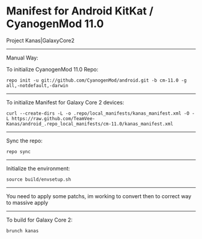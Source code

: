 Manifest for Android KitKat / CyanogenMod 11.0
====================================
Project Kanas|GalaxyCore2

---

Manual Way:

To initialize CyanogenMod 11.0 Repo:

    repo init -u git://github.com/CyanogenMod/android.git -b cm-11.0 -g all,-notdefault,-darwin

---

To initialize Manifest for Galaxy Core 2 devices:

    curl --create-dirs -L -o .repo/local_manifests/kanas_manifest.xml -O -L https://raw.github.com/TeamVee-Kanas/android_.repo_local_manifests/cm-11.0/kanas_manifest.xml


---

Sync the repo:

    repo sync

---

Initialize the environment:

    source build/envsetup.sh

---

You need to apply some patchs, im working to convert then to correct way to massive apply

---

To build for Galaxy Core 2:

    brunch kanas
